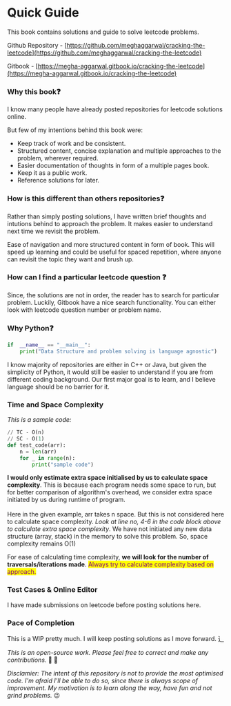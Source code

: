 # Quick Guide

This book contains solutions and guide to solve leetcode problems.

Github Repository - [https://github.com/meghaggarwal/cracking-the-leetcode](https://github.com/meghaggarwal/cracking-the-leetcode)

Gitbook - [https://megha-aggarwal.gitbook.io/cracking-the-leetcode](https://megha-aggarwal.gitbook.io/cracking-the-leetcode)

### Why this book❓

I know many people have already posted repositories for leetcode solutions online. 

But few of my intentions behind this book were:

* Keep track of work and be consistent.
* Structured content, concise explanation and multiple approaches to the problem, wherever required.
* Easier documentation of thoughts in form of a multiple pages book.
* Keep it as a public work.
* Reference solutions for later.

### How is this different than others repositories❓

Rather than simply posting solutions, I have written brief thoughts and intutions behind to approach the problem. It makes easier to understand next time we revisit the problem.

Ease of navigation and more structured content in form of book. This will speed up learning and could be useful for spaced repetition, where anyone can revisit the topic they want and brush up. 

### How can I find a particular leetcode question ❓

Since, the solutions are not in order, the reader has to search for particular problem. Luckily, Gitbook have a nice search functionality. You can either look with leetcode question number or problem name.

### Why Python❓

```python
if  __name__ == "__main__":
    print("Data Structure and problem solving is language agnostic")
```

I know majority of repositories are either in C++ or Java, but given the simplicity of Python, it would still be easier to understand if you are from different coding background.  Our first major goal is to learn, and I believe language should be no barrier for it.

### Time and Space Complexity

_This is a sample code:_

```python
// TC - O(n)
// SC - O(1)
def test_code(arr):
    n = len(arr)
    for _ in range(n):
        print("sample code")
```

**I would only estimate extra space initialised by us to calculate space complexity**. This is because each program needs some space to run, but for better comparison of algorithm's overhead, we consider extra space initiated by us during runtime of program.\
\
Here in the given example, arr takes n space. But this is not considered here to calculate space complexity. _Look at line no, 4-6 in the code block above to calculate extra space complexity_. We have not initiated any new data structure (array, stack) in the memory to solve this problem. So, space complexity remains O(1)

For ease of calculating time complexity, **we will look for the number of traversals/iterations made**. <mark style="color:purple;">Always try to calculate complexity based on approach.</mark> 

### Test Cases & Online Editor
 I have made submissions on leetcode before posting solutions here.

### Pace of Completion

This is a WIP pretty much. I will keep posting solutions as I move forward. ⻌

_This is an open-source work. Please feel free to correct and make any contributions._ 🙈 🙂

_Disclamier: The intent of this repository is not to provide the most optimised code. I'm afraid I'll be able to do so, since there is always scope of improvement. My motivation is to learn along the way, have fun and not grind problems._ 😉